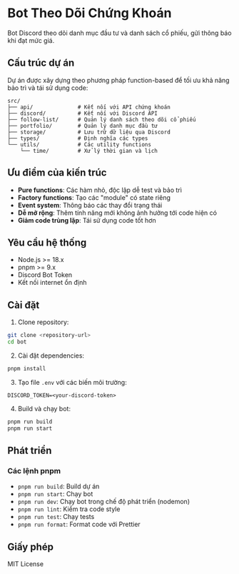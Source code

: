 # Bot Theo Dõi Chứng Khoán

Bot Discord theo dõi danh mục đầu tư và danh sách cổ phiếu, gửi thông báo khi đạt mức giá.

## Cấu trúc dự án

Dự án được xây dựng theo phương pháp function-based để tối ưu khả năng bảo trì và tái sử dụng code:

```
src/
├── api/              # Kết nối với API chứng khoán
├── discord/          # Kết nối với Discord API
├── follow-list/      # Quản lý danh sách theo dõi cổ phiếu
├── portfolio/        # Quản lý danh mục đầu tư
├── storage/          # Lưu trữ dữ liệu qua Discord
├── types/            # Định nghĩa các types
└── utils/            # Các utility functions
    └── time/         # Xử lý thời gian và lịch
```

## Ưu điểm của kiến trúc

- **Pure functions**: Các hàm nhỏ, độc lập dễ test và bảo trì
- **Factory functions**: Tạo các "module" có state riêng
- **Event system**: Thông báo các thay đổi trạng thái
- **Dễ mở rộng**: Thêm tính năng mới không ảnh hưởng tới code hiện có
- **Giảm code trùng lặp**: Tái sử dụng code tốt hơn

## Yêu cầu hệ thống

- Node.js >= 18.x
- pnpm >= 9.x
- Discord Bot Token
- Kết nối internet ổn định

## Cài đặt

1. Clone repository:
```bash
git clone <repository-url>
cd bot
```

2. Cài đặt dependencies:
```bash
pnpm install
```

3. Tạo file `.env` với các biến môi trường:
```env
DISCORD_TOKEN=<your-discord-token>
```

4. Build và chạy bot:
```bash
pnpm run build
pnpm run start
```

## Phát triển

### Các lệnh pnpm

- `pnpm run build`: Build dự án
- `pnpm run start`: Chạy bot
- `pnpm run dev`: Chạy bot trong chế độ phát triển (nodemon)
- `pnpm run lint`: Kiểm tra code style
- `pnpm run test`: Chạy tests
- `pnpm run format`: Format code với Prettier

## Giấy phép

MIT License
